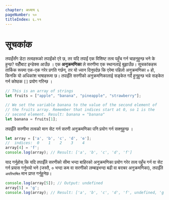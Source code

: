 ```yaml
---
chapter: अध्याय ६
pageNumber: ५०
titleIndex: ६.११
---
```

# सूचकांक

तपाइँसँग डेटा तत्वहरूको तपाईंको एरे छ, तर यदि तपाईं एक विशिष्ट तत्व पहुँच गर्न चाहनुहुन्छ भने के हुन्छ? यहीँबाट इन्डेक्स आउँछ । एक **अनुक्रमणिका** ले सरणीमा एक स्थानलाई बुझाउँछ। सूचकांकहरू तार्किक रूपमा एक-एक गरेर प्रगति गर्छन्, तर यो ध्यान दिनुपर्दछ कि एरेमा पहिलो अनुक्रमणिका ० हो, किनकि यो अधिकांश भाषाहरूमा छ। तपाईँले सरणीको अनुक्रमणिकालाई सङ्केत गर्दै हुनुहुन्छ भन्ने सङ्केत गर्न कोष्ठक `[]` प्रयोग गरिन्छ ।

```javascript
// This is an array of strings
let fruits = ["apple", "banana", "pineapple", "strawberry"];

// We set the variable banana to the value of the second element of
// the fruits array. Remember that indices start at 0, so 1 is the
// second element. Result: banana = "banana"
let banana = fruits[1];
```

तपाईँले सरणीमा तत्वको मान सेट गर्न सरणी अनुक्रमणिका पनि प्रयोग गर्न सक्नुहुन्छ ।

```javascript
let array = ['a', 'b', 'c', 'd', 'e'];
//  indices:  0    1    2    3    4
array[4] = 'f';
console.log(array); // Result: ['a', 'b', 'c', 'd', 'f']
```

याद गर्नुहोस् कि यदि तपाईँले सरणीको सीमा भन्दा बाहिरको अनुक्रमणिका प्रयोग गरेर तत्व पहुँच गर्न वा सेट गर्न प्रयास गर्नुभयो भने (जस्तै, ० भन्दा कम वा सरणीको लम्बाइभन्दा बढी वा बराबर अनुक्रमणिका), तपाईँले `अपरिभाषित` मान प्राप्त गर्नुहुनेछ।

```javascript
console.log(array[5]); // Output: undefined
array[5] = 'g';
console.log(array); // Result: ['a', 'b', 'c', 'd', 'f', undefined, 'g']
```
